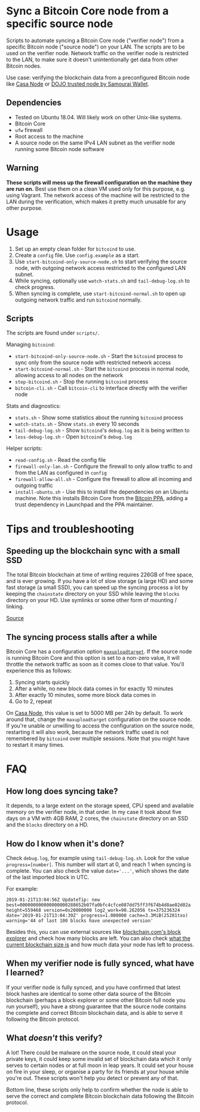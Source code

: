 # Sync a Bitcoin Core node from a specific source node

Scripts to automate syncing a Bitcoin Core node ("verifier node") from a specific Bitcoin node ("source node") on your LAN. The scripts are to be used on the verifier node. Network traffic on the verifier node is restricted to the LAN, to make sure it doesn't unintentionally get data from other Bitcoin nodes.

Use case: verifying the blockchain data from a preconfigured Bitcoin node like [Casa Node](https://keys.casa/lightning-bitcoin-node/) or [DOJO trusted node by Samourai Wallet](https://samouraiwallet.com/dojo).

## Dependencies

* Tested on Ubuntu 18.04. Will likely work on other Unix-like systems.
* Bitcoin Core
* `ufw` firewall
* Root access to the machine
* A source node on the same IPv4 LAN subnet as the verifier node running some Bitcoin node software

## Warning

**These scripts will mess up the firewall configuration on the machine they are run on.** Best use them on a clean VM used only for this purpose, e.g. using Vagrant. The network access of the machine will be restricted to the LAN during the verification, which makes it pretty much unusable for any other purpose.

# Usage

1. Set up an empty clean folder for `bitcoind` to use.
2. Create a `config` file. Use `config.example` as a start.
3. Use `start-bitcoind-only-source-node.sh` to start verifying the source node, with outgoing network access restricted to the configured LAN subnet.
4. While syncing, optionally use `watch-stats.sh` and `tail-debug-log.sh` to check progress.
5. When syncing is complete, use `start-bitcoind-normal.sh` to open up outgoing network traffic and run `bitcoind` normally.

## Scripts

The scripts are found under `scripts/`.

Managing `bitcoind`:

- `start-bitcoind-only-source-node.sh` - Start the `bitcoind` process to sync only from the source node with restricted network access
- `start-bitcoind-normal.sh` - Start the `bitcoind` process in normal node, allowing access to all nodes on the network
- `stop-bitcoind.sh` - Stop the running `bitcoind` process
- `bitcoin-cli.sh` - Call `bitcoin-cli` to interface directly with the verifier node

Stats and diagnostics:
- `stats.sh` - Show some statistics about the running `bitcoind` process
- `watch-stats.sh` - Show `stats.sh` every 10 seconds
- `tail-debug-log.sh` - Show `bitcoind`'s `debug.log` as it is being written to
- `less-debug-log.sh` - Open `bitcoind`'s `debug.log`

Helper scripts:
- `read-config.sh` - Read the config file
- `firewall-only-lan.sh` - Configure the firewall to only allow traffic to and from the LAN as configured in `config`
- `firewall-allow-all.sh` - Configure the firewall to allow all incoming and outgoing traffic
- `install-ubuntu.sh` - Use this to install the dependencies on an Ubuntu machine. Note this installs Bitcoin Core from the [Bitcoin PPA](https://launchpad.net/~bitcoin/+archive/ubuntu/bitcoin), adding a trust dependency in Launchpad and the PPA maintainer.

# Tips and troubleshooting

## Speeding up the blockchain sync with a small SSD

The total Bitcoin blockchain at time of writing requires 226GB of free space, and is ever growing. If you have a lot of slow storage (a large HD) and some fast storage (a small SSD), you can speed up the syncing process a lot by keeping the `chainstate` directory on your SSD while leaving the `blocks` directory on your HD. Use symlinks or some other form of mounting / linking.

[Source](https://www.reddit.com/r/Bitcoin/comments/7iaa3t/if_you_run_a_full_node_on_a_hdd_put_your/)

## The syncing process stalls after a while

Bitcoin Core has a configuration option [`maxuploadtarget`](https://bitcoin.org/en/full-node#reduce-traffic). If the source node is running Bitcoin Core and this option is set to a non-zero value, it will throttle the network traffic as soon as it comes close to that value. You'll experience this as follows:

1. Syncing starts quickly
2. After a while, no new block data comes in for exactly 10 minutes
3. After exactly 10 minutes, some more block data comes in
4. Go to 2, repeat

On [Casa Node](https://keys.casa/lightning-bitcoin-node/), this value is set to 5000 MB per 24h by default. To work around that, change the `maxuploadtarget` configuration on the source node. If you're unable or unwilling to access the configuration on the source node, restarting it will also work, because the network traffic used is not remembered by `bitcoind` over multiple sessions. Note that you might have to restart it many times.

# FAQ

## How long does syncing take?

It depends, to a large extent on the storage speed, CPU speed and available memory on the verifier node, in that order. In my case it took about five days on a VM with 4GB RAM, 2 cores, the `chainstate` directory on an SSD and the `blocks` directory on a HD.

## How do I know when it's done?

Check `debug.log`, for example using `tail-debug-log.sh`. Look for the value `progress=[number]`. This number will start at 0, and reach 1 when syncing is complete. You can also check the value `date='...'`, which shows the date of the last imported block in UTC.

For example:

```
2019-01-21T13:04:56Z UpdateTip: new best=000000000000000000288652b07fa0bfc4cfce087dd75ff3f674b4d8ae02d02a height=559468 version=0x20000000 log2_work=90.262056 tx=375236324 date='2019-01-21T13:04:39Z' progress=1.000000 cache=3.3MiB(25281txo) warning='44 of last 100 blocks have unexpected version'
```

Besides this, you can use external sources like [blockchain.com's block explorer](https://www.blockchain.com/explorer) and check how many blocks are left. You can also check [what the current blockchain size is](https://www.blockchain.com/charts/blocks-size?timespan=all) and how much data your node has left to process.

## When my verifier node is fully synced, what have I learned?

If your verifier node is fully synced, and you have confirmed that latest block hashes are identical to some other data source of the Bitcoin blockchain (perhaps a block explorer or some other Bitcoin full node you run yourself), you have a strong guarantee that the source node contains the complete and correct Bitcoin blockchain data, and is able to serve it following the Bitcoin protocol.

## What *doesn't* this verify?

A lot! There could be malware on the source node, it could steal your private keys, it could keep some invalid set of blockchain data which it only serves to certain nodes or at full moon in leap years. It could set your house on fire in your sleep, or organise a party for its friends at your house while you're out. These scripts won't help you detect or prevent any of that.

Bottom line, these scripts only help to confirm whether the node is able to serve the correct and complete Bitcoin blockchain data following the Bitcoin protocol.


